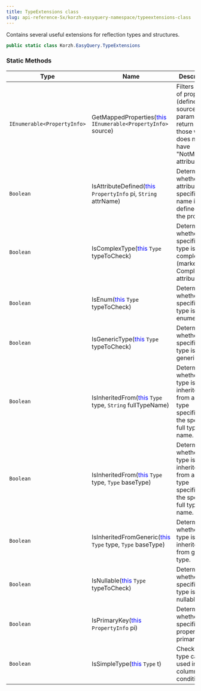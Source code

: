 ```yaml
---
title: TypeExtensions class
slug: api-reference-5x/korzh-easyquery-namespace/typeextensions-class
---
```



Contains several useful extensions for reflection types and structures.
```csharp
public static class Korzh.EasyQuery.TypeExtensions

```

### Static Methods

| Type | Name | Description | 
| --- | --- | --- | 
| `IEnumerable<PropertyInfo>` | GetMappedProperties(<span style='color: blue'>this</span> `IEnumerable<PropertyInfo>` source) | Filters the list of properties (defined by source parameter) to return only those which does not have "NotMapped" attribute. | 
| `Boolean` | IsAttributeDefined(<span style='color: blue'>this</span> `PropertyInfo` pi, `String` attrName) | Determines whether the attribute with specified name is defined for the property. | 
| `Boolean` | IsComplexType(<span style='color: blue'>this</span> `Type` typeToCheck) | Determines whether the specified type is complex type (marked by ComplexType attribute). | 
| `Boolean` | IsEnum(<span style='color: blue'>this</span> `Type` typeToCheck) | Determines whether the specified type is an enumeration. | 
| `Boolean` | IsGenericType(<span style='color: blue'>this</span> `Type` typeToCheck) | Determines whether the specified type is generic type. | 
| `Boolean` | IsInheritedFrom(<span style='color: blue'>this</span> `Type` type, `String` fullTypeName) | Determines whether the type is inherited from another type specified by the specified full type name. | 
| `Boolean` | IsInheritedFrom(<span style='color: blue'>this</span> `Type` type, `Type` baseType) | Determines whether the type is inherited from another type specified by the specified full type name. | 
| `Boolean` | IsInheritedFromGeneric(<span style='color: blue'>this</span> `Type` type, `Type` baseType) | Determines whether the type is inherited from generic type. | 
| `Boolean` | IsNullable(<span style='color: blue'>this</span> `Type` typeToCheck) | Determines whether the specified type is a nullable type. | 
| `Boolean` | IsPrimaryKey(<span style='color: blue'>this</span> `PropertyInfo` pi) | Determines whether specified property is a primary key. | 
| `Boolean` | IsSimpleType(<span style='color: blue'>this</span> `Type` t) | Checks if the type can be used in columns and conditions |